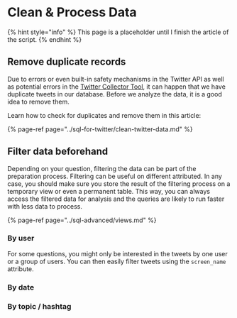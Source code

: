 # Clean & Process Data

{% hint style="info" %}
This page is a placeholder until I finish the article of the script.
{% endhint %}

## Remove duplicate records

Due to errors or even built-in safety mechanisms in the Twitter API as well as potential errors in the [Twitter Collector Tool](https://big-data-analytics-helper.web.app/), it can happen that we have duplicate tweets in our database. Before we analyze the data, it is a good idea to remove them.

Learn how to check for duplicates and remove them in this article:

{% page-ref page="../sql-for-twitter/clean-twitter-data.md" %}

## Filter data beforehand

Depending on your question, filtering the data can be part of the preparation process. Filtering can be useful on different attributed. In any case, you should make sure you store the result of the filtering process on a temporary view or even a permanent table. This way, you can always access the filtered data for analysis and the queries are likely to run faster with less data to process.

{% page-ref page="../sql-advanced/views.md" %}

### By user

For some questions, you might only be interested in the tweets by one user or a group of users. You can then easily filter tweets using the `screen_name` attribute.

### By date

### By topic / hashtag

